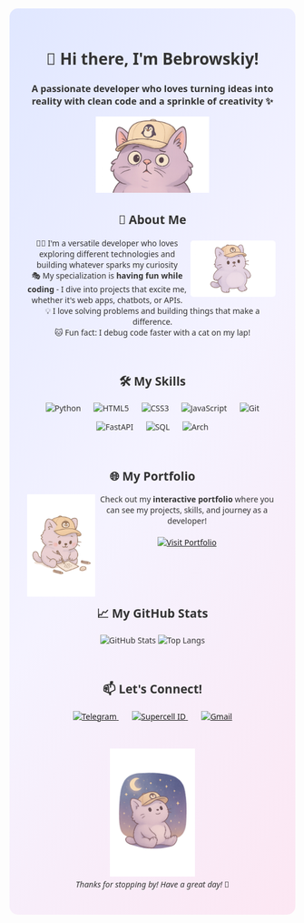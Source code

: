 <div style="background: linear-gradient(125deg, #e0e7ff, #f5f3ff, #fce7f3); padding: 30px; border-radius: 15px; font-family: 'Segoe UI', Tahoma, Geneva, Verdana, sans-serif; color: #333;">

  <h1 align="center">👋 Hi there, I'm Bebrowskiy!</h1>
  <h3 align="center">A passionate developer who loves turning ideas into reality with clean code and a sprinkle of creativity ✨</h3>

  <p align="center">
    <img src="assets/byte2.png" width="200" alt="Bebrowskiy - Developer Mascot">
  </p>

  <h2 align="center"> 🧠 About Me </h2>
  <p align="center">
    <img align="right" width="150" src="assets/byte1.png" alt="Byte" style="margin: 5px; border-radius: 5px;">
    👨‍💻 I'm a versatile developer who loves exploring different technologies and building whatever sparks my curiosity<br>
    🎭 My specialization is <b>having fun while coding</b> - I dive into projects that excite me, whether it's web apps, chatbots, or APIs.<br>
    💡 I love solving problems and building things that make a difference.<br>
    🐱 Fun fact: I debug code faster with a cat on my lap!
  </p>

  <br/> <!-- Добавим немного пространства -->

  <h2 align="center">🛠️ My Skills</h2>
  <p align="center">
    <img src="https://cdn.jsdelivr.net/gh/devicons/devicon/icons/python/python-original.svg " height="40" alt="Python" />
    <img width="15" />
    <img src="https://cdn.jsdelivr.net/gh/devicons/devicon/icons/html5/html5-original.svg " height="40" alt="HTML5" />
    <img width="15" />
    <img src="https://cdn.jsdelivr.net/gh/devicons/devicon/icons/css3/css3-original.svg " height="40" alt="CSS3" />
    <img width="15" />
    <img src="https://cdn.jsdelivr.net/gh/devicons/devicon/icons/javascript/javascript-original.svg " height="40" alt="JavaScript" />
    <img width="15" />
    <img src="https://cdn.jsdelivr.net/gh/devicons/devicon/icons/git/git-original.svg " height="40" alt="Git" />
  </p>
  <p align="center">
    <img src="https://cdn.jsdelivr.net/gh/devicons/devicon@latest/icons/fastapi/fastapi-original.svg " height="40" alt="FastAPI" />
    <img width="15" />
    <img src="https://cdn.jsdelivr.net/gh/devicons/devicon@latest/icons/azuresqldatabase/azuresqldatabase-original.svg " height="40" alt="SQL" />
    <img width="15" />
    <img src="https://cdn.jsdelivr.net/gh/devicons/devicon@latest/icons/archlinux/archlinux-original.svg " height="40" alt="Arch">
  </p>

  <br/>

  <h2 align="center"> 🌐 My Portfolio</h2>
  <p align="center">
    <img align="left" width="120" src="assets/byte3.png" alt="Portfolio Preview" style="margin: 1px; border-radius: 1px;">
    Check out my <b>interactive portfolio</b> where you can see my projects, skills, and journey as a developer!<br/><br/>
    <a href="https://bebrowskiy.github.io " target="_blank">
      <img src="https://img.shields.io/badge/Visit-My_Portfolio-FF6B9D?style=for-the-badge&logo=google-chrome&logoColor=white" alt="Visit Portfolio"/>
    </a>
  </p>

  <br/><br/><br/> <!-- Добавим немного пространства -->

  <h2 align="center"> 📈 My GitHub Stats </h2>
  <p align="center">
    <img src=" https://github-readme-stats.vercel.app/api?username=bebrowskiy&show_icons=true&theme=buefy&hide_border=true&bg_color=00000000" width="400" alt="GitHub Stats"/>
    <img src=" https://github-readme-stats.vercel.app/api/top-langs/?username=bebrowskiy&layout=compact&theme=buefy&hide_border=true&bg_color=00000000" width="400" alt="Top Langs"/>
  </p>

  <br/>

  <h2 align="center"> 📫 Let's Connect! </h2>
  <p align="center">
    <a href=" https://t.me/MOKIROY " target="_blank">
      <img src="https://upload.wikimedia.org/wikipedia/commons/8/82/Telegram_logo.svg " height="40" alt="Telegram" />
    </a>
    <img width="20" />
    <a href="https://link.brawlstars.com/?supercell_id&p=16-91952092-5649-4403-9d9c-6d1d248ac129" target="_blank">
      <img src=" https://upload.wikimedia.org/wikipedia/commons/5/5a/Supercell-logo.svg " height="40" alt="Supercell ID" />
    </a>
    <img width="20" />
    <a href="mailto:bebrow2021@vk.com">
      <img src="https://upload.wikimedia.org/wikipedia/commons/4/4e/Gmail_Icon.png " height="40" alt="Gmail" />
    </a>
  </p>

  <br/>

  <p align="center">
    <img src="assets/byte4.png" width="150" alt="Bebrowskiy Mascot">
    <br/>
    <i>Thanks for stopping by! Have a great day! 💖</i>
  </p>

</div>
